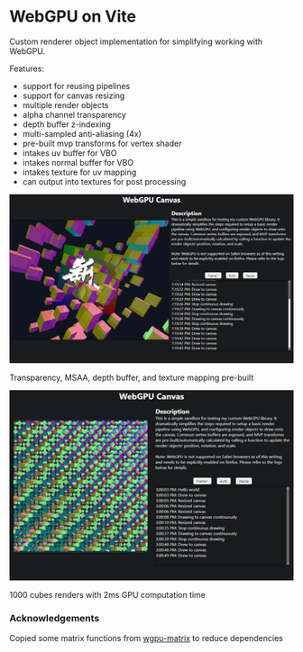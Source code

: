 # WebGPU on Vite

Custom renderer object implementation for simplifying working with WebGPU.

Features:
- support for reusing pipelines
- support for canvas resizing
- multiple render objects
- alpha channel transparency
- depth buffer z-indexing
- multi-sampled anti-aliasing (4x)
- pre-built mvp transforms for vertex shader
- intakes uv buffer for VBO
- intakes normal buffer for VBO
- intakes texture for uv mapping
- can output into textures for post processing

<img src="public/screenshot2.png" width="600px" />

Transparency, MSAA, depth buffer, and texture mapping pre-built

<img src="public/screenshot.png" width="700px" />

1000 cubes renders with 2ms GPU computation time

### Acknowledgements

Copied some matrix functions from [wgpu-matrix](https://github.com/greggman/wgpu-matrix) to reduce dependencies